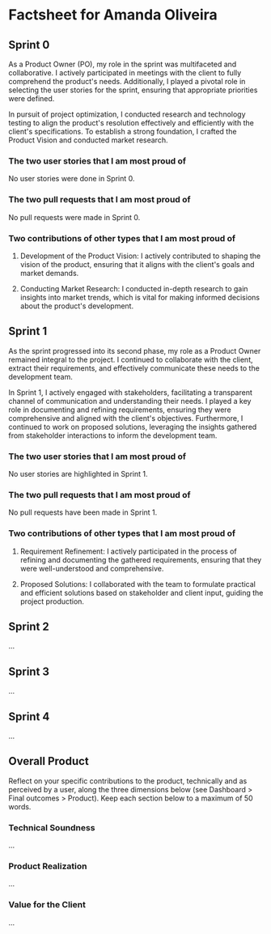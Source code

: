 # Factsheet for Amanda Oliveira

## Sprint 0

As a Product Owner (PO), my role in the sprint was multifaceted and collaborative. I actively participated in meetings with the client to fully comprehend the product's needs. Additionally, I played a pivotal role in selecting the user stories for the sprint, ensuring that appropriate priorities were defined.

In pursuit of project optimization, I conducted research and technology testing to align the product's resolution effectively and efficiently with the client's specifications. To establish a strong foundation, I crafted the Product Vision and conducted market research.

### The two user stories that I am most proud of

No user stories were done in Sprint 0.

### The two pull requests that I am most proud of

No pull requests were made in Sprint 0.

### Two contributions of other types that I am most proud of

1. Development of the Product Vision: I actively contributed to shaping the vision of the product, ensuring that it aligns with the client's goals and market demands.

2. Conducting Market Research: I conducted in-depth research to gain insights into market trends, which is vital for making informed decisions about the product's development.

## Sprint 1

As the sprint progressed into its second phase, my role as a Product Owner remained integral to the project. I continued to collaborate with the client, extract their requirements, and effectively communicate these needs to the development team.

In Sprint 1, I actively engaged with stakeholders, facilitating a transparent channel of communication and understanding their needs. I played a key role in documenting and refining requirements, ensuring they were comprehensive and aligned with the client's objectives. Furthermore, I continued to work on proposed solutions, leveraging the insights gathered from stakeholder interactions to inform the development team.

### The two user stories that I am most proud of

No user stories are highlighted in Sprint 1.

### The two pull requests that I am most proud of

No pull requests have been made in Sprint 1.

### Two contributions of other types that I am most proud of

1. Requirement Refinement: I actively participated in the process of refining and documenting the gathered requirements, ensuring that they were well-understood and comprehensive.

2. Proposed Solutions: I collaborated with the team to formulate practical and efficient solutions based on stakeholder and client input, guiding the project production.


## Sprint 2

...


## Sprint 3

...


## Sprint 4

...


## Overall Product

Reflect on your specific contributions to the product, technically and as perceived by a user, along the three dimensions below (see Dashboard > Final outcomes > Product). Keep each section below to a maximum of 50 words.


### Technical Soundness

...


### Product Realization

...


### Value for the Client

...
